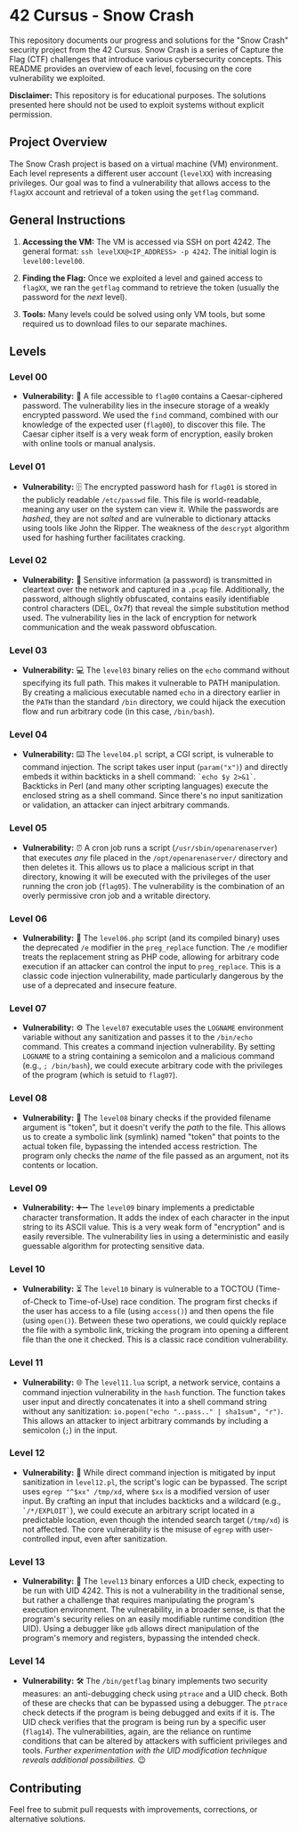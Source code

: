 # 42 Cursus - Snow Crash

This repository documents our progress and solutions for the "Snow Crash" security project from the 42 Cursus. Snow Crash is a series of Capture the Flag (CTF) challenges that introduce various cybersecurity concepts. This README provides an overview of each level, focusing on the core vulnerability we exploited.

**Disclaimer:** This repository is for educational purposes. The solutions presented here should not be used to exploit systems without explicit permission.

## Project Overview

The Snow Crash project is based on a virtual machine (VM) environment. Each level represents a different user account (`levelXX`) with increasing privileges.  Our goal was to find a vulnerability that allows access to the `flagXX` account and retrieval of a token using the `getflag` command.

## General Instructions

1.  **Accessing the VM:** The VM is accessed via SSH on port 4242. The general format: `ssh levelXX@<IP_ADDRESS> -p 4242`. The initial login is `level00:level00`.

2.  **Finding the Flag:** Once we exploited a level and gained access to `flagXX`, we ran the `getflag` command to retrieve the token (usually the password for the *next* level).

3.  **Tools:** Many levels could be solved using only VM tools, but some required us to download files to our separate machines.

## Levels

### Level 00

*   **Vulnerability:** 🔐 A file accessible to `flag00` contains a Caesar-ciphered password. The vulnerability lies in the insecure storage of a weakly encrypted password.  We used the `find` command, combined with our knowledge of the expected user (`flag00`), to discover this file. The Caesar cipher itself is a very weak form of encryption, easily broken with online tools or manual analysis.

### Level 01

*   **Vulnerability:** 🗄️ The encrypted password hash for `flag01` is stored in the publicly readable `/etc/passwd` file. This file is world-readable, meaning any user on the system can view it. While the passwords are *hashed*, they are not *salted* and are vulnerable to dictionary attacks using tools like John the Ripper. The weakness of the `descrypt` algorithm used for hashing further facilitates cracking.

### Level 02

*   **Vulnerability:** 📡 Sensitive information (a password) is transmitted in cleartext over the network and captured in a `.pcap` file. Additionally, the password, although slightly obfuscated, contains easily identifiable control characters (DEL, 0x7f) that reveal the simple substitution method used. The vulnerability lies in the lack of encryption for network communication and the weak password obfuscation.

### Level 03

*   **Vulnerability:** 💻 The `level03` binary relies on the `echo` command without specifying its full path. This makes it vulnerable to PATH manipulation. By creating a malicious executable named `echo` in a directory earlier in the `PATH` than the standard `/bin` directory, we could hijack the execution flow and run arbitrary code (in this case, `/bin/bash`).

### Level 04

*   **Vulnerability:** ⌨️ The `level04.pl` script, a CGI script, is vulnerable to command injection. The script takes user input (`param("x")`) and directly embeds it within backticks in a shell command: `` `echo $y 2>&1` ``. Backticks in Perl (and many other scripting languages) execute the enclosed string as a shell command. Since there's no input sanitization or validation, an attacker can inject arbitrary commands.

### Level 05

*   **Vulnerability:** ⏰ A cron job runs a script (`/usr/sbin/openarenaserver`) that executes *any* file placed in the `/opt/openarenaserver/` directory and then deletes it. This allows us to place a malicious script in that directory, knowing it will be executed with the privileges of the user running the cron job (`flag05`). The vulnerability is the combination of an overly permissive cron job and a writable directory.

### Level 06

*   **Vulnerability:** 💉 The `level06.php` script (and its compiled binary) uses the deprecated `/e` modifier in the `preg_replace` function. The `/e` modifier treats the replacement string as PHP code, allowing for arbitrary code execution if an attacker can control the input to `preg_replace`. This is a classic code injection vulnerability, made particularly dangerous by the use of a deprecated and insecure feature.

### Level 07

*   **Vulnerability:** ⚙️ The `level07` executable uses the `LOGNAME` environment variable without any sanitization and passes it to the `/bin/echo` command. This creates a command injection vulnerability. By setting `LOGNAME` to a string containing a semicolon and a malicious command (e.g., `; /bin/bash`), we could execute arbitrary code with the privileges of the program (which is setuid to `flag07`).

### Level 08

*   **Vulnerability:** 🔗 The `level08` binary checks if the provided filename argument is "token", but it doesn't verify the *path* to the file. This allows us to create a symbolic link (symlink) named "token" that points to the actual token file, bypassing the intended access restriction. The program only checks the *name* of the file passed as an argument, not its contents or location.

### Level 09

*   **Vulnerability:** ➕➖ The `level09` binary implements a predictable character transformation. It adds the index of each character in the input string to its ASCII value. This is a very weak form of "encryption" and is easily reversible. The vulnerability lies in using a deterministic and easily guessable algorithm for protecting sensitive data.

### Level 10

*   **Vulnerability:** ⏳ The `level10` binary is vulnerable to a TOCTOU (Time-of-Check to Time-of-Use) race condition. The program first checks if the user has access to a file (using `access()`) and then opens the file (using `open()`). Between these two operations, we could quickly replace the file with a symbolic link, tricking the program into opening a different file than the one it checked. This is a classic race condition vulnerability.

### Level 11

*   **Vulnerability:** 🌐 The `level11.lua` script, a network service, contains a command injection vulnerability in the `hash` function. The function takes user input and directly concatenates it into a shell command string without any sanitization: `` io.popen("echo "..pass.." | sha1sum", "r") ``. This allows an attacker to inject arbitrary commands by including a semicolon (`;`) in the input.

### Level 12

*   **Vulnerability:** 🐚 While direct command injection is mitigated by input sanitization in `level12.pl`, the script's logic can be bypassed. The script uses `egrep "^$xx" /tmp/xd`, where `$xx` is a modified version of user input. By crafting an input that includes backticks and a wildcard (e.g., `` `/*/EXPLOIT` ``), we could execute an arbitrary script located in a predictable location, even though the intended search target (`/tmp/xd`) is not affected. The core vulnerability is the misuse of `egrep` with user-controlled input, even after sanitization.

### Level 13

*   **Vulnerability:** 🔨 The `level13` binary enforces a UID check, expecting to be run with UID 4242. This is not a vulnerability in the traditional sense, but rather a challenge that requires manipulating the program's execution environment. The vulnerability, in a broader sense, is that the program's security relies on an easily modifiable runtime condition (the UID). Using a debugger like `gdb` allows direct manipulation of the program's memory and registers, bypassing the intended check.

### Level 14

*   **Vulnerability:** 🛠️ The `/bin/getflag` binary implements two security measures: an anti-debugging check using `ptrace` and a UID check. Both of these are checks that can be bypassed using a debugger. The `ptrace` check detects if the program is being debugged and exits if it is. The UID check verifies that the program is being run by a specific user (`flag14`). The vulnerabilities, again, are the reliance on runtime conditions that can be altered by attackers with sufficient privileges and tools. *Further experimentation with the UID modification technique reveals additional possibilities.* 😉

## Contributing

Feel free to submit pull requests with improvements, corrections, or alternative solutions.
